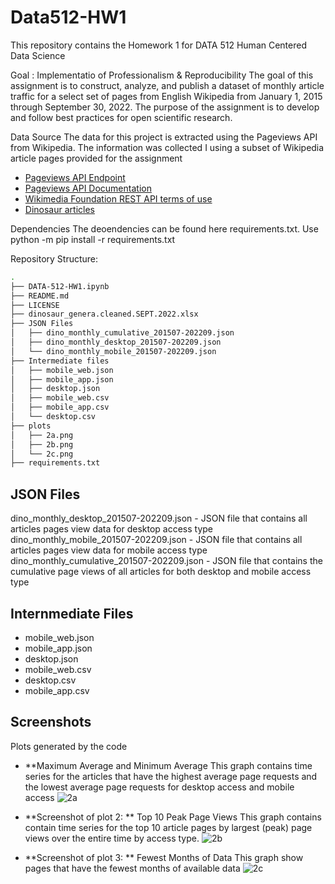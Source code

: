 # Data512-HW1

This repository contains the Homework 1 for DATA 512 Human Centered Data Science

Goal : Implementatio of Professionalism & Reproducibility
The goal of this assignment is to construct, analyze, and publish a dataset of monthly article traffic for a select set of pages from English Wikipedia from January 1, 2015 through September 30, 2022. The purpose of the assignment is to develop and follow best practices for open scientific research.

Data Source
The data for this project is extracted using the Pageviews API from Wikipedia. The information was collected I using a subset of Wikipedia article pages provided for the assignment

 - [Pageviews API Endpoint](https://wikimedia.org/api/rest_v1/#!/Pageviews_data/get_metrics_pageviews_aggregate_project_access_agent_granularity_start_end)
 - [Pageviews API Documentation](https://wikitech.wikimedia.org/wiki/Analytics/AQS/Pageviews)
 - [Wikimedia Foundation REST API terms of use](https://www.mediawiki.org/wiki/REST_API#Terms_and_conditions)
 - [Dinosaur articles](https://docs.google.com/spreadsheets/d/1zfBNKsuWOFVFTOGK8qnTr2DmHkYK4mAACBKk1sHLt_k/edit?usp=sharing)


Dependencies
The deoendencies can be found here requirements.txt. Use python -m pip install -r requirements.txt

Repository Structure:
```bash
.
├── DATA-512-HW1.ipynb
├── README.md
├── LICENSE
├── dinosaur_genera.cleaned.SEPT.2022.xlsx
├── JSON Files
│   ├── dino_monthly_cumulative_201507-202209.json
│   ├── dino_monthly_desktop_201507-202209.json
│   └── dino_monthly_mobile_201507-202209.json
├── Intermediate files
│   ├── mobile_web.json
│   ├── mobile_app.json
│   ├── desktop.json
│   ├── mobile_web.csv
│   ├── mobile_app.csv
│   └── desktop.csv
├── plots
│   ├── 2a.png
│   ├── 2b.png
│   └── 2c.png
├── requirements.txt

```
## JSON Files
dino_monthly_desktop_201507-202209.json - JSON file that contains all articles pages view data for desktop access type 
dino_monthly_mobile_201507-202209.json - JSON file that contains all articles pages view data for mobile access type 
dino_monthly_cumulative_201507-202209.json - JSON file that contains the cumulative page views of all articles for both desktop and mobile access type

## Internmediate Files
 - mobile_web.json
 - mobile_app.json
 - desktop.json
 - mobile_web.csv
 - desktop.csv
 - mobile_app.csv

## Screenshots
Plots generated by the code

- **Maximum Average and Minimum Average
This graph contains time series for the articles that have the highest average page requests and the lowest average page requests for desktop access and mobile access
 ![2a](https://user-images.githubusercontent.com/97569560/194457149-15a1c585-ac67-4e62-806e-6f51740ea247.png)



- **Screenshot of plot 2: ** Top 10 Peak Page Views
This graph contains contain time series for the top 10 article pages by largest (peak) page views over the entire time by access type.
![2b](https://user-images.githubusercontent.com/97569560/194457225-bbcb85d2-62cd-4184-b755-6ece84678566.png)


- **Screenshot of plot 3: ** Fewest Months of Data
This graph show pages that have the fewest months of available data
![2c](https://user-images.githubusercontent.com/97569560/194457264-886f0e77-de81-4382-9586-4d3d592dec52.png)
